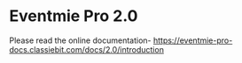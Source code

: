 # Eventmie Pro 2.0

Please read the online documentation- https://eventmie-pro-docs.classiebit.com/docs/2.0/introduction